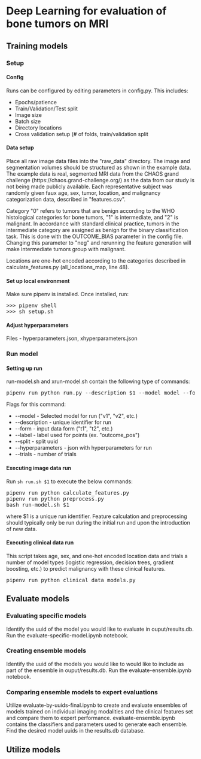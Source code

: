 <h1>Deep Learning for evaluation of bone tumors on MRI</h1>
<h2>Training models</h2>
<h3>Setup</h3>
<h4>Config</h4>
Runs can be configured by editing parameters in config.py. This includes:
<ul>
        <li>Epochs/patience</li>
        <li>Train/Validation/Test split</li>
        <li>Image size</li>
        <li>Batch size</li>
        <li>Directory locations</li>
        <li>Cross validation setup (# of folds, train/validation split</li>
</ul>
<h4>Data setup</h4>
<p>Place all raw image data files into the "raw_data" directory. The image and segmentation volumes should be structured as shown in the example data. The example data is real, segmented MRI data from the CHAOS grand challenge (https://chaos.grand-challenge.org/) as the data from our study is not being made publicly available. Each representative subject was randomly given faux age, sex, tumor, location, and malignancy categorization data, described in "features.csv".</p> 
<p>Category "0" refers to tumors that are benign according to the WHO histological categories for bone tumors, "1" is intermediate, and "2" is malignant. In accordance with standard clinical practice, tumors in the intermediate category are assigned as benign for the binary classification task. This is done with the OUTCOME_BIAS parameter in the config file. Changing this parameter to "neg" and rerunning the feature generation will make intermediate tumors group with malignant.</p>
<p>Locations are one-hot encoded according to the categories described in calculate_features.py (all_locations_map, line 48).</p>
<h4>Set up local environment</h4>
Make sure pipenv is installed. Once installed, run:
<pre>
>>> pipenv shell
>>> sh setup.sh
</pre>
<h4>Adjust hyperparameters</h4>
Files - hyperparameters.json, xhyperparameters.json

<h3>Run model</h3>
<h4>Setting up run</h4>
run-model.sh and xrun-model.sh contain the following type of commands:
<pre>pipenv run python run.py --description $1 --model model --form form --label label --hyperparameters hyperparameters.json --split split</pre>
Flags for this command:
<ul>
        <li>--model - Selected model for run ("v1", "v2", etc.)</li>
        <li>--description - unique identifier for run</li>
        <li>--form - input data form ("t1", "t2", etc.)</li>
        <li>--label - label used for points (ex. "outcome_pos")</li>
        <li>--split - split uuid</li>
        <li>--hyperparameters - json with hyperparameters for run</li>
        <li>--trials - number of trials</li>
</ul>
<h4>Executing image data run</h4>
Run <code>sh run.sh $1</code> to execute the below commands:
<pre>
pipenv run python calculate_features.py
pipenv run python preprocess.py
bash run-model.sh $1
</pre>
where $1 is a unique run identifier. Feature calculation and preprocessing should typically only be run during the initial run and upon the introduction of new data.
<h4>Executing clinical data run </h4>
This script takes age, sex, and one-hot encoded location data and trials a number of model types (logistic regression, decision trees, gradient boosting, etc.) to predict malignancy with these clinical features.
<pre>
pipenv run python clinical_data_models.py
</pre>
<h2>Evaluate models</h2>
<h3>Evaluating specific models</h3>
Identify the uuid of the model you would like to evaluate in ouput/results.db. Run the evaluate-specific-model.ipynb notebook.
<h3>Creating ensemble models</h3>
Identify the uuid of the models you would like to would like to include as part of the ensemble in ouput/results.db. Run the evaluate-ensemble.ipynb notebook.
<h3>Comparing ensemble models to expert evaluations</h3>
Utilize evaluate-by-uuids-final.ipynb to create and evaluate ensembles of models trained on individual imaging modalities and the clinical features set and compare them to expert performance. evaluate-ensemble.ipynb contains the classifiers and parameters used to generate each ensemble. Find the desired model uuids in the results.db database.

<h2>Utilize models</h2>
